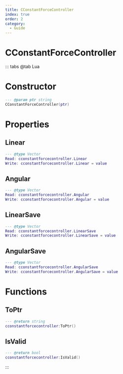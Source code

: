 ```yaml
---
title: CConstantForceController
index: true
order: 2
category:
  - Guide
---
```


# CConstantForceController

::: tabs
@tab Lua
# Constructor
```lua
--- @param ptr string
CConstantForceController(ptr)
```
# Properties
## Linear 
```lua
--- @type Vector
Read: cconstantforcecontroller.Linear
Write: cconstantforcecontroller.Linear = value
```
## Angular 
```lua
--- @type Vector
Read: cconstantforcecontroller.Angular
Write: cconstantforcecontroller.Angular = value
```
## LinearSave 
```lua
--- @type Vector
Read: cconstantforcecontroller.LinearSave
Write: cconstantforcecontroller.LinearSave = value
```
## AngularSave 
```lua
--- @type Vector
Read: cconstantforcecontroller.AngularSave
Write: cconstantforcecontroller.AngularSave = value
```
# Functions
## ToPtr
```lua
--- @return string
cconstantforcecontroller:ToPtr()
```
## IsValid
```lua
--- @return bool
cconstantforcecontroller:IsValid()
```

:::